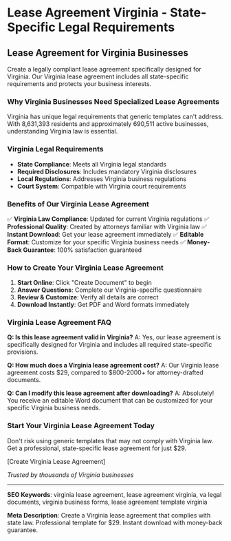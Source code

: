 # Lease Agreement Virginia - State-Specific Legal Requirements

## Lease Agreement for Virginia Businesses

Create a legally compliant lease agreement specifically designed for Virginia. Our Virginia lease agreement includes all state-specific requirements and protects your business interests.

### Why Virginia Businesses Need Specialized Lease Agreements

Virginia has unique legal requirements that generic templates can't address. With 8,631,393 residents and approximately 690,511 active businesses, understanding Virginia law is essential.

### Virginia Legal Requirements

- **State Compliance**: Meets all Virginia legal standards
- **Required Disclosures**: Includes mandatory Virginia disclosures
- **Local Regulations**: Addresses Virginia business regulations
- **Court System**: Compatible with Virginia court requirements

### Benefits of Our Virginia Lease Agreement

✅ **Virginia Law Compliance**: Updated for current Virginia regulations
✅ **Professional Quality**: Created by attorneys familiar with Virginia law
✅ **Instant Download**: Get your lease agreement immediately
✅ **Editable Format**: Customize for your specific Virginia business needs
✅ **Money-Back Guarantee**: 100% satisfaction guaranteed

### How to Create Your Virginia Lease Agreement

1. **Start Online**: Click "Create Document" to begin
2. **Answer Questions**: Complete our Virginia-specific questionnaire
3. **Review & Customize**: Verify all details are correct
4. **Download Instantly**: Get PDF and Word formats immediately

### Virginia Lease Agreement FAQ

**Q: Is this lease agreement valid in Virginia?**
A: Yes, our lease agreement is specifically designed for Virginia and includes all required state-specific provisions.

**Q: How much does a Virginia lease agreement cost?**
A: Our Virginia lease agreement costs $29, compared to $800-2000+ for attorney-drafted documents.

**Q: Can I modify this lease agreement after downloading?**
A: Absolutely! You receive an editable Word document that can be customized for your specific Virginia business needs.

### Start Your Virginia Lease Agreement Today

Don't risk using generic templates that may not comply with Virginia law. Get a professional, state-specific lease agreement for just $29.

[Create Virginia Lease Agreement]

_Trusted by thousands of Virginia businesses_

---

**SEO Keywords**: virginia lease agreement, lease agreement virginia, va legal documents, virginia business forms, lease agreement template virginia

**Meta Description**: Create a Virginia lease agreement that complies with state law. Professional template for $29. Instant download with money-back guarantee.
